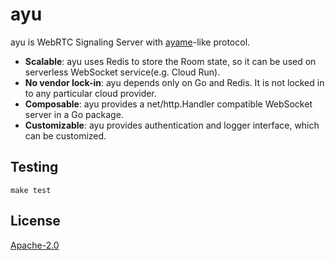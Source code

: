 # ayu

ayu is WebRTC Signaling Server with [ayame](https://github.com/OpenAyame/ayame)-like protocol.

- **Scalable**: ayu uses Redis to store the Room state, so it can be used on serverless WebSocket service(e.g. Cloud Run).
- **No vendor lock-in**: ayu depends only on Go and Redis. It is not locked in to any particular cloud provider.
- **Composable**: ayu provides a net/http.Handler compatible WebSocket server in a Go package.
- **Customizable**: ayu provides authentication and logger interface, which can be customized.

## Testing

```
make test
```

## License 

[Apache-2.0](./LICENSE)
